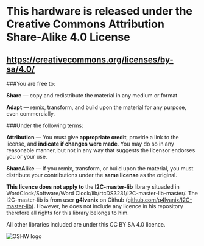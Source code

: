 # This hardware is released under the **Creative Commons Attribution Share-Alike 4.0** License
## https://creativecommons.org/licenses/by-sa/4.0/


###You are free to:


**Share** — copy and redistribute the material in any medium or format

**Adapt** — remix, transform, and build upon the material
for any purpose, even commercially.

###Under the following terms:

**Attribution** — You must give **appropriate credit**, provide a link to the license, and **indicate if changes were made**. You may do so in any reasonable manner, but not in any way that suggests the licensor endorses you or your use.

**ShareAlike** — If you remix, transform, or build upon the material, you must distribute your contributions under the **same license** as the original.

**This licence does not apply to** the **I2C-master-lib** library situaded in WordClock/Software/Word Clock/lib/rtcDS3231/I2C-master-lib-master/.
The I2C-master-lib is from user **g4lvanix** on Github ([github.com/g4lvanix/I2C-master-lib](http://github.com/g4lvanix/I2C-master-lib)). However, he does not include any licence in his repository therefore all rights for this library belongs to him.

All other libraries included are under this CC BY SA 4.0 licence.




![OSHW logo](https://upload.wikimedia.org/wikipedia/commons/thumb/f/fd/Open-source-hardware-logo.svg/512px-Open-source-hardware-logo.svg.png)
